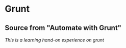 Grunt
==============

Source from "Automate with Grunt"
--------------

*This is a learning hand-on experience on grunt*